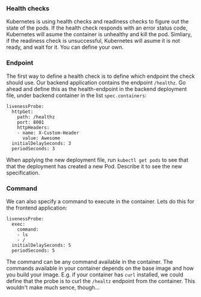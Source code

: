 
### Health checks

Kubernetes is using health checks and readiness checks to figure out the state of the pods.
If the health check responds with an error status code, Kubernetes will asume the container is unhealthy and kill the pod. Simliary, if the readiness check is unsuccessful, Kubernetes will asume it is not ready, and wait for it.
You can define your own.

### Endpoint

The first way to define a health check is to define which endpoint the check should use. Our backend application contains the endpoint `/healthz`. Go ahead and define this as the health-endpoint in the backend deployment file, under backend container in the list `spec.containers`:

```
livenessProbe:
  httpGet:
    path: /healthz
    port: 8001
    httpHeaders:
    - name: X-Custom-Header
      value: Awesome
  initialDelaySeconds: 3
  periodSeconds: 3
```

When applying the new deployment file, run `kubectl get pods` to see that that the deployment has created a new Pod. Describe it to see the new specification.

### Command

We can also specify a command to execute in the container. Lets do this for the frontend application:

```
livenessProbe:
  exec:
    command:
    - ls
    - /
  initialDelaySeconds: 5
  periodSeconds: 5  
```


The command can be any command available in the container. The commands available in your container depends on the base image and how you build your image.
E.g. if your container has `curl` installed, we could define that the probe is to curl the `/healtz` endpoint from the container. This wouldn't make much sence, though...

